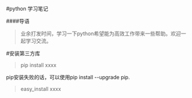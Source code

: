 #python 学习笔记

####导语
>业余打发时间，学习一下python希望能为高效工作带来一些帮助。欢迎一起学习交流。

#安装第三方库

>pip install xxxx

pip安装失败的话，可以使用pip install --upgrade pip.


>easy_install xxxx


